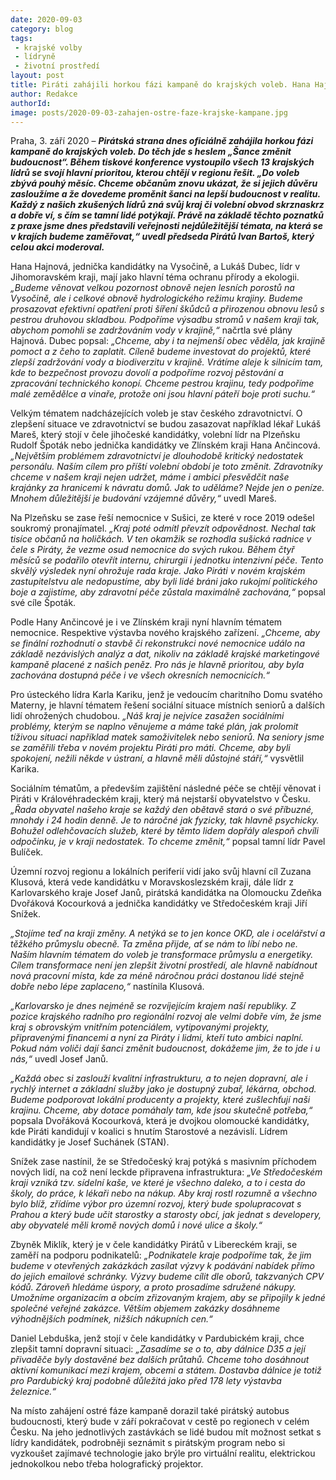 ```yaml
---
date: 2020-09-03
category: blog
tags:
 - krajské volby
 - lídryně
 - životní prostředí
layout: post
title: Piráti zahájili horkou fázi kampaně do krajských voleb. Hana Hajnová bude věnovat pozornost lesům na Vysočině
author: Redakce
authorId:  
image: posts/2020-09-03-zahajen-ostre-faze-krajske-kampane.jpg
---
```


Praha, 3. září 2020 – ***Pirátská strana dnes oficiálně zahájila horkou fázi kampaně do krajských voleb. Do těch jde s heslem „Šance změnit budoucnost“. Během tiskové konference vystoupilo všech 13 krajských lídrů se svojí hlavní prioritou, kterou chtějí v regionu řešit. „Do voleb zbývá pouhý měsíc. Chceme občanům znovu ukázat, že si jejich důvěru zasloužíme a že dovedeme proměnit šanci na lepší budoucnost v realitu. Každý z našich zkušených lídrů zná svůj kraj či volební obvod skrznaskrz a dobře ví, s čím se tamní lidé potýkají. Právě na základě těchto poznatků z praxe jsme dnes představili veřejnosti nejdůležitější témata, na která se v krajích budeme zaměřovat,“ uvedl předseda Pirátů Ivan Bartoš, který celou akci moderoval.*** 

Hana Hajnová, jednička kandidátky na Vysočině, a Lukáš Dubec, lídr v Jihomoravském kraji, mají jako hlavní téma ochranu přírody a ekologii. *„Budeme věnovat velkou pozornost obnově nejen lesních porostů na Vysočině, ale i celkové obnově hydrologického režimu krajiny. Budeme prosazovat efektivní opatření proti šíření škůdců a přirozenou obnovu lesů s pestrou druhovou skladbou. Podpoříme výsadbu stromů v našem kraji tak, abychom pomohli se zadržováním vody v krajině,“* načrtla své plány Hajnová. Dubec popsal: *„Chceme, aby i ta nejmenší obec věděla, jak krajině pomoct a z čeho to zaplatit. Cíleně budeme investovat do projektů, které zlepší zadržování vody a biodiverzitu v krajině. Vrátíme aleje k silnicím tam, kde to bezpečnost provozu dovolí a podpoříme rozvoj pěstování a zpracování technického konopí. Chceme pestrou krajinu, tedy podpoříme malé zemědělce a vinaře, protože oni jsou hlavní páteří boje proti suchu.“*

Velkým tématem nadcházejících voleb je stav českého zdravotnictví. O zlepšení situace ve zdravotnictví se budou zasazovat například lékař Lukáš Mareš, který stojí v čele jihočeské kandidátky, volební lídr na Plzeňsku Rudolf Špoták nebo jednička kandidátky ve Zlínském kraji Hana Ančincová. *„Největším problémem zdravotnictví je dlouhodobě kritický nedostatek personálu. Naším cílem pro příští volební období je toto změnit. Zdravotníky chceme v našem kraji nejen udržet, máme i ambici přesvědčit naše krajánky za hranicemi k návratu domů. Jak to uděláme? Nejde jen o peníze. Mnohem důležitější je budování vzájemné důvěry,“* uvedl Mareš. 

Na Plzeňsku se zase řeší nemocnice v Sušici, ze které v roce 2019 odešel soukromý pronajímatel. *„Kraj poté odmítl převzít odpovědnost. Nechal tak tisíce občanů na holičkách. V ten okamžik se rozhodla sušická radnice v čele s Piráty, že vezme osud nemocnice do svých rukou. Během čtyř měsíců se podařilo otevřít internu, chirurgii i jednotku intenzivní péče. Tento skvělý výsledek nyní ohrožuje rada kraje. Jako Piráti v novém krajském zastupitelstvu ale nedopustíme, aby byli lidé bráni jako rukojmí politického boje a zajistíme, aby zdravotní péče zůstala maximálně zachována,“* popsal své cíle Špoták.

Podle Hany Ančincové je i ve Zlínském kraji nyní hlavním tématem nemocnice. Respektive výstavba nového krajského zařízení. *„Chceme, aby se finální rozhodnutí o stavbě či rekonstrukci nové nemocnice událo na základě nezávislých analýz a dat, nikoliv na základě krajské marketingové kampaně placené z našich peněz. Pro nás je hlavně prioritou, aby byla zachována dostupná péče i ve všech okresních nemocnicích.“*

Pro ústeckého lídra Karla Kariku, jenž je vedoucím charitního Domu svatého Materny, je hlavní tématem řešení sociální situace místních seniorů a dalších lidí ohrožených chudobou. *„Náš kraj je nejvíce zasažen sociálními problémy, kterým se naplno věnujeme a máme také plán, jak prolomit tíživou situaci například matek samoživitelek nebo seniorů. Na seniory jsme se zaměřili třeba v novém projektu Piráti pro máti. Chceme, aby byli spokojení, nežili někde v ústraní, a hlavně měli důstojné stáří,“* vysvětlil Karika.

Sociálním tématům, a především zajištění následné péče se chtějí věnovat i Piráti v Královéhradeckém kraji, který má nejstarší obyvatelstvo v Česku. *„Řada obyvatel našeho kraje se každý den obětavě stará o své příbuzné, mnohdy i 24 hodin denně. Je to náročné jak fyzicky, tak hlavně psychicky. Bohužel odlehčovacích služeb, které by těmto lidem dopřály alespoň chvíli odpočinku, je v kraji nedostatek. To chceme změnit,“* popsal tamní lídr Pavel Bulíček.

Územní rozvoj regionu a lokálních periferií vidí jako svůj hlavní cíl Zuzana Klusová, která vede kandidátku v Moravskoslezském kraji, dále lídr z Karlovarského kraje Josef Janů, pirátská kandidátka na Olomoucku Zdeňka Dvořáková Kocourková a jednička kandidátky ve Středočeském kraji Jiří Snížek.

*„Stojíme teď na kraji změny. A netýká se to jen konce OKD, ale i ocelářství a těžkého průmyslu obecně. Ta změna přijde, ať se nám to líbí nebo ne. Naším hlavním tématem do voleb je transformace průmyslu a energetiky. Cílem transformace není jen zlepšit životní prostředí, ale hlavně nabídnout nová pracovní místa, kde za méně náročnou práci dostanou lidé stejně dobře nebo lépe zaplaceno,“* nastínila Klusová.

*„Karlovarsko je dnes nejméně se rozvíjejícím krajem naší republiky. Z pozice krajského radního pro regionální rozvoj ale velmi dobře vím, že jsme kraj s obrovským vnitřním potenciálem, vytipovanými projekty, připravenými financemi a nyní za Piráty i lidmi, kteří tuto ambici naplní. Pokud nám voliči dají šanci změnit budoucnost, dokážeme jim, že to jde i u nás,“* uvedl Josef Janů.

*„Každá obec si zaslouží kvalitní infrastrukturu, a to nejen dopravní, ale i rychlý internet a základní služby jako je dostupný zubař, lékárna, obchod. Budeme podporovat lokální producenty a projekty, které zušlechťují naši krajinu. Chceme, aby dotace pomáhaly tam, kde jsou skutečně potřeba,“* popsala Dvořáková Kocourková, která je dvojkou olomoucké kandidátky, kde Piráti kandidují v koalici s hnutím Starostové a nezávislí. Lídrem kandidátky je Josef Suchánek (STAN).

Snížek zase nastínil, že se Středočeský kraj potýká s masivním příchodem nových lidí, na což není leckde připravena infrastruktura: *„Ve Středočeském kraji vzniká tzv. sídelní kaše, ve které je všechno daleko, a to i cesta do školy, do práce, k lékaři nebo na nákup. Aby kraj rostl rozumně a všechno bylo blíž, zřídíme výbor pro územní rozvoj, který bude spolupracovat s Prahou a který bude učit starostky a starosty obcí, jak jednat s developery, aby obyvatelé měli kromě nových domů i nové ulice a školy.“*

Zbyněk Miklík, který je v čele kandidátky Pirátů v Libereckém kraji, se zaměří na podporu podnikatelů: *„Podnikatele kraje podpoříme tak, že jim budeme v otevřených zakázkách zasílat výzvy k podávání nabídek přímo do jejich emailové schránky. Výzvy budeme cílit dle oborů, takzvaných CPV kódů. Zároveň hledáme úspory, a proto prosadíme sdružené nákupy. Umožníme organizacím a obcím zřizovaným krajem, aby se připojily k jedné společné veřejné zakázce. Větším objemem zakázky dosáhneme výhodnějších podmínek, nižších nákupních cen.“*

Daniel Lebduška, jenž stojí v čele kandidátky v Pardubickém kraji, chce zlepšit tamní dopravní situaci: *„Zasadíme se o to, aby dálnice D35 a její přivaděče byly dostavěné bez dalších průtahů. Chceme toho dosáhnout aktivní komunikací mezi krajem, obcemi a státem. Dostavba dálnice je totiž pro Pardubický kraj podobně důležitá jako před 178 lety výstavba železnice.“*

Na místo zahájení ostré fáze kampaně dorazil také pirátský autobus budoucnosti, který bude v září pokračovat v cestě po regionech v celém Česku. Na jeho jednotlivých zastávkách se lidé budou mít možnost setkat s lídry kandidátek, podrobněji seznámit s pirátským program nebo si vyzkoušet zajímavé technologie jako brýle pro virtuální realitu, elektrickou jednokolkou nebo třeba holografický projektor.
